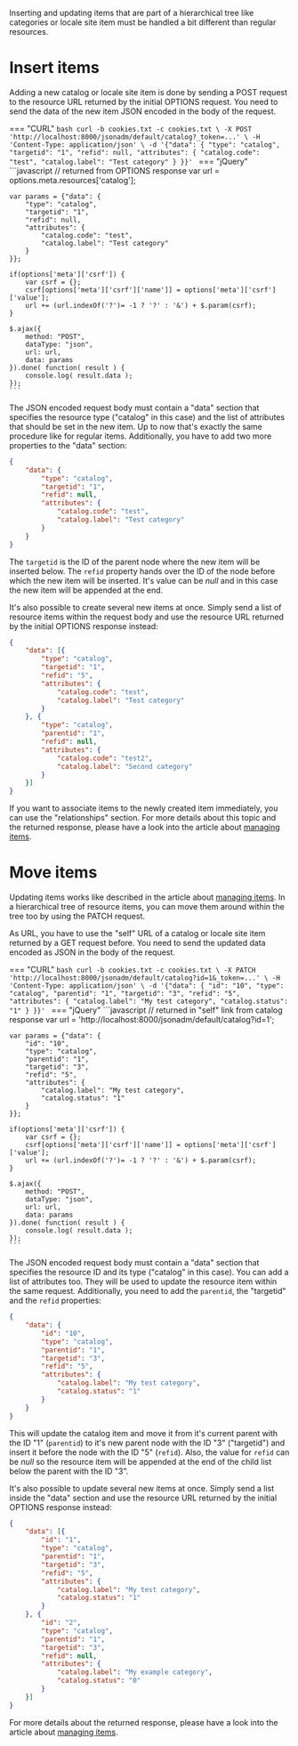 Inserting and updating items that are part of a hierarchical tree like categories or locale site item must be handled a bit different than regular resources.

# Insert items

Adding a new catalog or locale site item is done by sending a POST request to the resource URL returned by the initial OPTIONS request. You need to send the data of the new item JSON encoded in the body of the request.

=== "CURL"
    ```bash
    curl -b cookies.txt -c cookies.txt \
    -X POST 'http://localhost:8000/jsonadm/default/catalog?_token=...' \
    -H 'Content-Type: application/json' \
    -d '{"data": {
        "type": "catalog",
        "targetid": "1",
        "refid": null,
        "attributes": {
            "catalog.code": "test",
            "catalog.label": "Test category"
        }
    }}'
    ```
=== "jQuery"
    ```javascript
    // returned from OPTIONS response
    var url = options.meta.resources['catalog'];

    var params = {"data": {
        "type": "catalog",
        "targetid": "1",
        "refid": null,
        "attributes": {
            "catalog.code": "test",
            "catalog.label": "Test category"
        }
    }};

    if(options['meta']['csrf']) {
        var csrf = {};
        csrf[options['meta']['csrf']['name']] = options['meta']['csrf']['value'];
        url += (url.indexOf('?')= -1 ? '?' : '&') + $.param(csrf);
    }

    $.ajax({
        method: "POST",
        dataType: "json",
        url: url,
        data: params
    }).done( function( result ) {
        console.log( result.data );
    });
    ```

The JSON encoded request body must contain a "data" section that specifies the resource type ("catalog" in this case) and the list of attributes that should be set in the new item. Up to now that's exactly the same procedure like for regular items. Additionally, you have to add two more properties to the "data" section:

```json
{
    "data": {
        "type": "catalog",
        "targetid": "1",
        "refid": null,
        "attributes": {
            "catalog.code": "test",
            "catalog.label": "Test category"
        }
    }
}
```

The `targetid` is the ID of the parent node where the new item will be inserted below. The `refid` property hands over the ID of the node before which the new item will be inserted. It's value can be *null* and in this case the new item will be appended at the end.

It's also possible to create several new items at once. Simply send a list of resource items within the request body and use the resource URL returned by the initial OPTIONS response instead:

```json
{
    "data": [{
        "type": "catalog",
        "targetid": "1",
        "refid": "5",
        "attributes": {
            "catalog.code": "test",
            "catalog.label": "Test category"
        }
    }, {
        "type": "catalog",
        "parentid": "1",
        "refid": null,
        "attributes": {
            "catalog.code": "test2",
            "catalog.label": "Second category"
        }
    }]
}
```

If you want to associate items to the newly created item immediately, you can use the "relationships" section. For more details about this topic and the returned response, please have a look into the article about [managing items](manage-resources.md).

# Move items

Updating items works like described in the article about [managing items](manage-resources.md). In a hierarchical tree of resource items, you can move them around within the tree too by using the PATCH request.

As URL, you have to use the "self" URL of a catalog or locale site item returned by a GET request before. You need to send the updated data encoded as JSON in the body of the request.

=== "CURL"
    ```bash
    curl -b cookies.txt -c cookies.txt \
    -X PATCH 'http://localhost:8000/jsonadm/default/catalog?id=1&_token=...' \
    -H 'Content-Type: application/json' \
    -d '{"data": {
        "id": "10",
        "type": "catalog",
        "parentid": "1",
        "targetid": "3",
        "refid": "5",
        "attributes": {
            "catalog.label": "My test category",
            "catalog.status": "1"
        }
    }}'
    ```
=== "jQuery"
    ```javascript
    // returned in "self" link from catalog response
    var url = 'http://localhost:8000/jsonadm/default/catalog?id=1';

    var params = {"data": {
        "id": "10",
        "type": "catalog",
        "parentid": "1",
        "targetid": "3",
        "refid": "5",
        "attributes": {
            "catalog.label": "My test category",
            "catalog.status": "1"
        }
    }};

    if(options['meta']['csrf']) {
        var csrf = {};
        csrf[options['meta']['csrf']['name']] = options['meta']['csrf']['value'];
        url += (url.indexOf('?')= -1 ? '?' : '&') + $.param(csrf);
    }

    $.ajax({
        method: "POST",
        dataType: "json",
        url: url,
        data: params
    }).done( function( result ) {
        console.log( result.data );
    });
    ```

The JSON encoded request body must contain a "data" section that specifies the resource ID and its type ("catalog" in this case). You can add a list of attributes too. They will be used to update the resource item within the same request. Additionally, you need to add the `parentid`, the "targetid" and the `refid` properties:

```json
{
    "data": {
        "id": "10",
        "type": "catalog",
        "parentid": "1",
        "targetid": "3",
        "refid": "5",
        "attributes": {
            "catalog.label": "My test category",
            "catalog.status": "1"
        }
    }
}
```

This will update the catalog item and move it from it's current parent with the ID "1" (`parentid`) to it's new parent node with the ID "3" ("targetid") and insert it before the node with the ID "5" (`refid`). Also, the value for `refid` can be *null* so the resource item will be appended at the end of the child list below the parent with the ID "3".

It's also possible to update several new items at once. Simply send a list inside the "data" section and use the resource URL returned by the initial OPTIONS response instead:

```json
{
    "data": [{
        "id": "1",
        "type": "catalog",
        "parentid": "1",
        "targetid": "3",
        "refid": "5",
        "attributes": {
            "catalog.label": "My test category",
            "catalog.status": "1"
        }
    }, {
        "id": "2",
        "type": "catalog",
        "parentid": "1",
        "targetid": "3",
        "refid": null,
        "attributes": {
            "catalog.label": "My example category",
            "catalog.status": "0"
        }
    }]
}
```

For more details about the returned response, please have a look into the article about [managing items](manage-resources.md).

